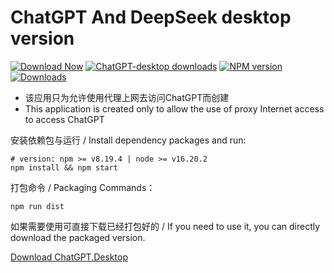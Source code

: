 # ChatGPT And DeepSeek desktop version 

[![Download Now](https://img.shields.io/badge/-Download%20Now!-%2322A6F2)](https://github.com/kumshing-wilson-huang/chatgpt-desktop/releases)
[![ChatGPT-desktop downloads](https://img.shields.io/github/downloads/kumshing-wilson-huang/chatgpt-desktop/total.svg?style=flat-square)](https://github.com/kumshing-wilson-huang/chatgpt-desktop/releases)
[![NPM version](https://badge.fury.io/js/chatgpt-desktop.svg)](https://badge.fury.io/js/chatgpt-desktop)
[![Downloads](https://img.shields.io/npm/dw/chatgpt-desktop)](https://img.shields.io/npm/dw/chatgpt-desktop)


- 该应用只为允许使用代理上网去访问ChatGPT而创建
- This application is created only to allow the use of proxy Internet access to access ChatGPT

安装依赖包与运行 / Install dependency packages and run:

    # version: npm >= v8.19.4 | node >= v16.20.2
    npm install && npm start

打包命令 / Packaging Commands：

    npm run dist

如果需要使用可直接下载已经打包好的 / If you need to use it, you can directly download the packaged version.

[Download ChatGPT.Desktop](https://github.com/kumshing-wilson-huang/chatgpt-desktop/releases)
